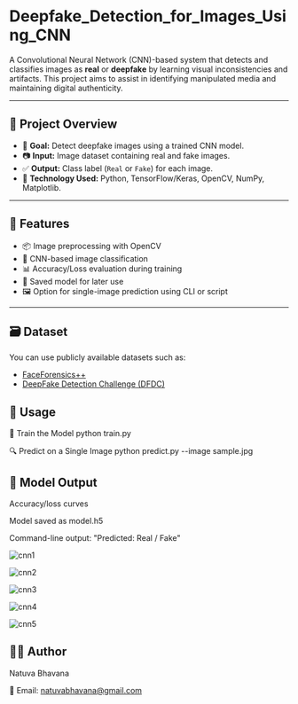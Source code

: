 # Deepfake_Detection_for_Images_Using_CNN


A Convolutional Neural Network (CNN)-based system that detects and classifies images as **real** or **deepfake** by learning visual inconsistencies and artifacts. This project aims to assist in identifying manipulated media and maintaining digital authenticity.

---

## 📌 Project Overview

- 🧠 **Goal:** Detect deepfake images using a trained CNN model.
- 📷 **Input:** Image dataset containing real and fake images.
- ✅ **Output:** Class label (`Real` or `Fake`) for each image.
- 🧪 **Technology Used:** Python, TensorFlow/Keras, OpenCV, NumPy, Matplotlib.

---

## 🧰 Features

- 📦 Image preprocessing with OpenCV
- 🧠 CNN-based image classification
- 📊 Accuracy/Loss evaluation during training
- 📁 Saved model for later use
- 🖼️ Option for single-image prediction using CLI or script

---

## 🗃️ Dataset

You can use publicly available datasets such as:

- [FaceForensics++](https://github.com/ondyari/FaceForensics)
- [DeepFake Detection Challenge (DFDC)](https://www.kaggle.com/c/deepfake-detection-challenge/data)


## 🚀 Usage
🔧 Train the Model 
python train.py

🔍 Predict on a Single Image
python predict.py --image sample.jpg

## 🧠 Model Output
Accuracy/loss curves

Model saved as model.h5

Command-line output: "Predicted: Real / Fake"

![cnn1](https://raw.githubusercontent.com/Bhavanaviswanath/Deepfake_Detection_for_Images_Using_CNN/348030bc4a90e114f8484daa26175f65675f0287/cnn1.png)

![cnn2](https://raw.githubusercontent.com/Bhavanaviswanath/Deepfake_Detection_for_Images_Using_CNN/348030bc4a90e114f8484daa26175f65675f0287/cnn2.png)

![cnn3](https://raw.githubusercontent.com/Bhavanaviswanath/Deepfake_Detection_for_Images_Using_CNN/348030bc4a90e114f8484daa26175f65675f0287/cnn3.png)

![cnn4](https://raw.githubusercontent.com/Bhavanaviswanath/Deepfake_Detection_for_Images_Using_CNN/348030bc4a90e114f8484daa26175f65675f0287/cnn4.png)

![cnn5](https://raw.githubusercontent.com/Bhavanaviswanath/Deepfake_Detection_for_Images_Using_CNN/348030bc4a90e114f8484daa26175f65675f0287/cnn5.png)


## 🙋‍♀️ Author
Natuva Bhavana

📧 Email: natuvabhavana@gmail.com
